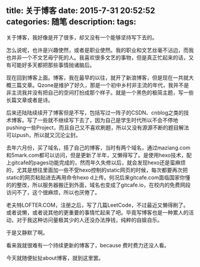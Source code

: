 title: 关于博客
date: 2015-7-31 20:52:52
categories: 随笔
description: 
tags: 
---
关于博客，我好像是开了很多，却又没有一个能够坚持写下去的。

怎么说呢，也许是兴趣使然，或者是职业使然。我的职业和文艺丝毫不沾边，而我也并非一个不文艺毋宁死的人。我喜欢很多文艺的事物，但是真正忙起来的话，又有可能好多天都把那些事情抛诸脑后。

现在回到博客上面。博客，我在最早的以往，就开了新浪博客，但是现在一共就大概三篇文章。Qzone是维护了好久，那是一个初中乡村非主流的年代，我并不是非主流我并没有把自己的空间打扮成那个样子。就是一个黑色的极简主题，写一些长篇文章或者是诗。
<!--more-->
后来还陆陆续续开了博客但是不写，包括写过一阵子的CSDN、cnblog之类的技术博客。写了一些就不继续写下去了，因为自己是学生时代所以不会不停地pushing一些Project，而且自己又不喜欢刷题，所以又没有源源不断的题目解法可以push，所以就又沉沦尘封。

去年六月份，买了域名，搭了自己的博客，当时有两个域名，通过maziang.com和5mark.com都可以访问，但是更新了半年，又懒得写了。是使用hexo技术，配上gitcafe的pages功能完成的，然而年久失修以后，就会发现hexo还是蛮麻烦的，尤其是想往里面加一些不受hexo控制的static网页的时候，每次都要再次把static的网页粘贴进去再用命令hexo d上传。何况后来gitcafe.com面临国家你懂的的整改，所以服务器搬迁到外面，域名也变成了gitcafe.io，在校内的免费网段访问不了，这个很麻烦，所以也厌倦了。

老夫特LOFTER.COM，注册之后，写了几篇LeetCode，不过最近又懒得刷了。或者说懒，或者说其他的更重要的事情忙起来了吧。毕竟写博客也是一种累人的活动，对于我这种访问量极其少的人还没办法挣钱，纯粹的自娱自乐。

于是又静默了啊。

看来我就很难有一个持续更新的博客了，because 费时费力还没人看。

今天就随便扯扯about博客，就到这里罢。